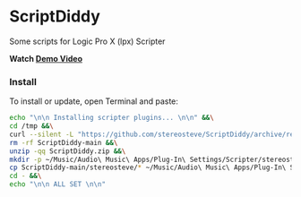 # ScriptDiddy

Some scripts for Logic Pro X (lpx) Scripter

**Watch [Demo Video](https://www.youtube.com/watch?v=cInvIxaeYZ4)**


### Install

To install or update, open Terminal and paste:

```sh
echo "\n\n Installing scripter plugins... \n\n" &&\
cd /tmp &&\
curl --silent -L "https://github.com/stereosteve/ScriptDiddy/archive/refs/heads/main.zip" -o ScriptDiddy.zip &&\
rm -rf ScriptDiddy-main &&\
unzip -qq ScriptDiddy.zip &&\
mkdir -p ~/Music/Audio\ Music\ Apps/Plug-In\ Settings/Scripter/stereosteve &&\
cp ScriptDiddy-main/stereosteve/* ~/Music/Audio\ Music\ Apps/Plug-In\ Settings/Scripter/stereosteve &&\
cd - &&\
echo "\n\n ALL SET \n\n"
```
